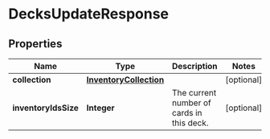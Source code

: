 
# DecksUpdateResponse

## Properties
Name | Type | Description | Notes
------------ | ------------- | ------------- | -------------
**collection** | [**InventoryCollection**](InventoryCollection.md) |  |  [optional]
**inventoryIdsSize** | **Integer** | The current number of cards in this deck.  |  [optional]



